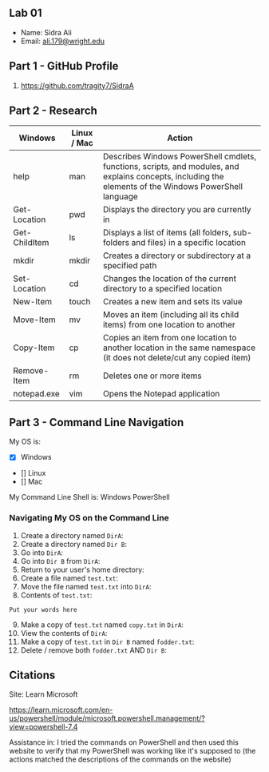 ## Lab 01

- Name: Sidra Ali
- Email: ali.179@wright.edu

## Part 1 - GitHub Profile

1. https://github.com/tragity7/SidraA

## Part 2 - Research

| Windows | Linux / Mac | Action |
| ---     | ---         | ---    |
| help    | man         |    Describes Windows PowerShell cmdlets, functions, scripts, and modules, and explains concepts, including the elements of the Windows PowerShell language     |
| Get-Location | pwd    |  Displays the directory you are currently in      |
| Get-ChildItem | ls    |    Displays a list of items (all folders, sub-folders and files) in a specific location    |
| mkdir   | mkdir       |   Creates a directory or subdirectory at a specified path     |
| Set-Location | cd     |   Changes the location of the current directory to a specified location     |
| New-Item | touch      |  Creates a new item and sets its value      |
| Move-Item | mv        |  Moves an item (including all its child items) from one location to another      |
| Copy-Item | cp        |  Copies an item from one location to another location in the same namespace  (it does not delete/cut any copied item)  |
| Remove-Item | rm      |  Deletes one or more items      |
| notepad.exe | vim     |  Opens the Notepad application      |

## Part 3 - Command Line Navigation

My OS is:
- [x] Windows
- [] Linux
- [] Mac

My Command Line Shell is: Windows PowerShell

### Navigating My OS on the Command Line

1. Create a directory named `DirA`:
2. Create a directory named `Dir B`:
3. Go into `DirA`:
4. Go into `Dir B` from `DirA`:
5. Return to your user's home directory:
6. Create a file named `test.txt`:
7. Move the file named `test.txt` into `DirA`:
8. Contents of `test.txt`:
```
Put your words here
```
9. Make a copy of `test.txt` named `copy.txt` in `DirA`:
10. View the contents of `DirA`: 
11. Make a copy of `test.txt` in `Dir B` named `fodder.txt`:
12. Delete / remove both `fodder.txt` AND `Dir B`:

## Citations

Site: Learn Microsoft

https://learn.microsoft.com/en-us/powershell/module/microsoft.powershell.management/?view=powershell-7.4

Assistance in: I tried the commands on PowerShell and then used this website to verify that my PowerShell was working like it's supposed to (the actions matched the descriptions of the commands on the website)


